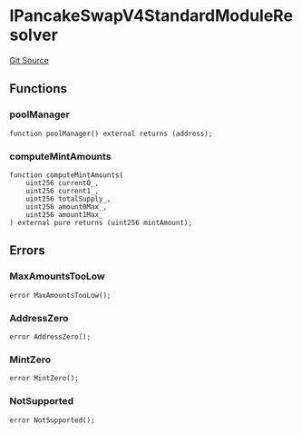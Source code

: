 # IPancakeSwapV4StandardModuleResolver
[Git Source](https://github.com/ArrakisFinance/arrakis-modular/blob/main/src/interfaces/IPancakeSwapV4StandardModuleResolver.sol)


## Functions
### poolManager


```solidity
function poolManager() external returns (address);
```

### computeMintAmounts


```solidity
function computeMintAmounts(
    uint256 current0_,
    uint256 current1_,
    uint256 totalSupply_,
    uint256 amount0Max_,
    uint256 amount1Max_
) external pure returns (uint256 mintAmount);
```

## Errors
### MaxAmountsTooLow

```solidity
error MaxAmountsTooLow();
```

### AddressZero

```solidity
error AddressZero();
```

### MintZero

```solidity
error MintZero();
```

### NotSupported

```solidity
error NotSupported();
```

